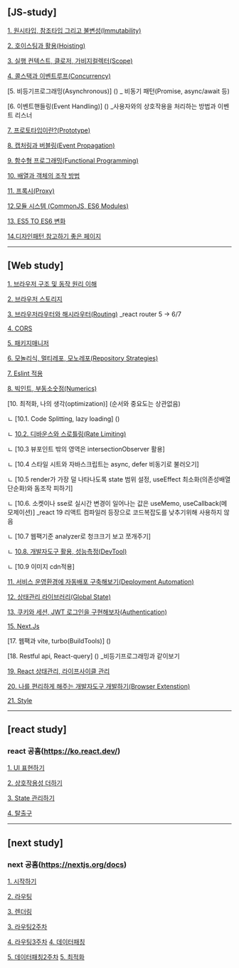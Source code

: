 ## [JS-study]

[1. 원시타입, 참조타입 그리고 불변성(Immutability)](./JS/Immutability.md)

[2. 호이스팅과 활용(Hoisting)](./JS/Hoisting.md)

[3. 실행 컨텍스트, 클로저, 가비지컬렉터(Scope)](./JS/Scope.md)

[4. 콜스택과 이벤트루프(Concurrency)](./JS/Concurrency.md)

[5. 비등기프로그래밍(Asynchronous)] () _ 비동기 패턴(Promise, async/await 등)

[6. 이벤트핸들링(Event Handling)] () _사용자와의 상호작용을 처리하는 방법과 이벤트 리스너

[7. 프로토타입이란?(Prototype)](./JS/Prototype.md)

[8. 캡처링과 버블링(Event Propagation)](./JS/EventPropagation.md)

[9. 함수형 프로그래밍(Functional Programming)](./JS/FP.md)

[10. 배열과 객체의 조작 방법](./JS/ArrayManipulate.md)

[11. 프록시(Proxy)](./JS/Proxy.md)

[12.모듈 시스템 (CommonJS, ES6 Modules)](./JS/ModuleSystem.md)

[13. ES5 TO ES6 변화](./JS/ES5_TO_ES6.md)

[14.디자인패턴 참고하기 좋은 페이지](https://patterns-dev-kr.github.io/) 

---

## [Web study]
[1. 브라우저 구조 및 동작 원리 이해](./Web/Browser_Architecture_and_Functionality_Understanding.md)

[2. 브라우저 스토리지](./Web/BrowserStorage.md)

[3. 브라우저라우터와 해시라우터(Routing)](./Web/Routing.md) _react router 5 -> 6/7

[4. CORS](./Web/CORS.md.md)

[5. 패키지매니저](./Web/Package_Manager.md)

[6. 모놀리식, 멀티레포, 모노레포(Repository Strategies)](./Web/RepositoryStrategies.md)

[7. Eslint 적용](./Web/Eslint.md)

[8. 빅인트, 부동소숫점(Numerics)](./Web/Numerics.md)

[10. 최적화, 나의 생각(optimization)] (순서와 중요도는 상관없음)

ㄴ [10.1. Code Splitting, lazy loading] ()

ㄴ [10.2. 디바운스와 스로틀링(Rate Limiting)](./Web/RateLimiting.md)

ㄴ [10.3 뷰포인트 밖의 영역은 intersectionObserver 활용]

ㄴ [10.4 스타일 시트와 자바스크립트는 async, defer 비동기로 불러오기]

ㄴ [10.5 render가 가장 덜 나타나도록 state 범위 설정, useEffect 최소화(의존성배열 단순화)와 돔조작 피하기]

ㄴ [10.6. 소켓이나 sse로 실시간 변경이 일어나는 값은 useMemo, useCallback(메모제이션)] _react 19 리액트 컴파일러 등장으로 코드복잡도를 낮추기위해 사용하지 않음

ㄴ [10.7 웹팩기준 analyzer로 청크크기 보고 쪼개주기]

ㄴ [10.8. 개발자도구 활용, 성능측정(DevTool)](./Web/DevTool.md)

ㄴ [10.9 이미지 cdn적용]

[11. 서비스 운영환경에 자동배포 구축해보기(Deployment Automation)](./Web/DeploymentAutomation.md)

[12. 상태관리 라이브러리(Global State)](./Web/GlobalStateManagement.md)

[13. 쿠키와 세션, JWT 로그인을 구현해보자(Authentication)](./Web/Authentication.md)

[15. Next.Js](./Web/NextJS.md)

[17. 웹팩과 vite, turbo(BuildTools)] ()

[18. Restful api, React-query] () _비등기프로그래밍과 같이보기

[19. React 상태관리, 라이프사이클 관리](./Web/React_State_LifeCycle)

[20. 나를 편리하게 해주는 개발자도구 개발하기(Browser Extenstion)](./Web/BrowserExtenstion.md)

[21. Style](./Web/Style.md)

---

## [react study]
### react 공홈(https://ko.react.dev/)

[1. UI 표현하기](./React/UIExpression.md)

[2. 상호작용성 더하기](./React/AddingInteractivity.md)

[3. State 관리하기](./React/StateManagement.md)

[4. 탈출구](./React/Advanced.md)

---

## [next study]
### next 공홈(https://nextjs.org/docs)

[1. 시작하기](./Next/GettingStarted.md)

[2. 라우팅](./Next/Routing.md)

[3. 렌더링](./Next/Rendering.md)

[3. 라우팅2주차](./Next/RoutingSecond.md)

[4. 라우팅3주차](./Next/RoutingThird.md)
[4. 데이터패칭](./Next/DataFetching.md)

[5. 데이터패칭2주차](./Next/DataFetching2.md)
[5. 최적화](./Next/Optimizing.md)
